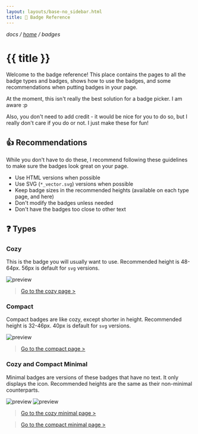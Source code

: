 ```yaml
---
layout: layouts/base-no_sidebar.html
title: 📄 Badge Reference
---
```


*docs / [home](..) / badges*

# {{ title }}

Welcome to the badge reference! This place contains the pages to all the badge types and badges, shows how to use the badges, and some recommendations when putting badges in your page.

At the moment, this isn't really the best solution for a badge picker. I am aware :p

Also, you don't need to add credit - it would be nice for you to do so, but I really don't care if you do or not. I just make these for fun!

## 👍 Recommendations

While you don't have to do these, I recommend following these guidelines to make sure the badges look great on your page.

- Use HTML versions when possible
- Use SVG (`*_vector.svg`) versions when possible
- Keep badge sizes in the recommended heights (available on each type page, and here)
- Don't modify the badges unless needed
- Don't have the badges too close to other text

## ❓ Types

### Cozy

This is the badge you will usually want to use. Recommended height is 48-64px. 56px is default for `svg` versions.

<img alt="preview" src="https://cdn.jsdelivr.net/npm/@intergrav/devins-badges@3/assets/cozy/available/github_vector.svg">

> [Go to the cozy page >](./cozy)

### Compact

Compact badges are like cozy, except shorter in height. Recommended height is 32-46px. 40px is default for `svg` versions.

<img alt="preview" src="https://cdn.jsdelivr.net/npm/@intergrav/devins-badges@3/assets/compact/available/github_vector.svg">

> [Go to the compact page >](./compact)

### Cozy and Compact Minimal

Minimal badges are versions of these badges that have no text. It only displays the icon. Recommended heights are the same as their non-minimal counterparts.

<img alt="preview" src="https://cdn.jsdelivr.net/npm/@intergrav/devins-badges@3/assets/cozy-minimal/available/github_vector.svg">

<img alt="preview" src="https://cdn.jsdelivr.net/npm/@intergrav/devins-badges@3/assets/compact-minimal/available/github_vector.svg">

> [Go to the cozy minimal page >](./cozy-minimal)

> [Go to the compact minimal page >](./compact-minimal)